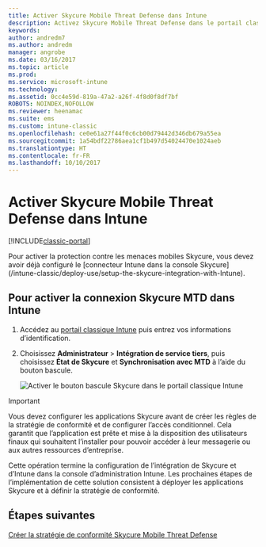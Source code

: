```yaml
---
title: Activer Skycure Mobile Threat Defense dans Intune
description: Activez Skycure Mobile Threat Defense dans le portail classique Intune.
keywords: 
author: andredm7
ms.author: andredm
manager: angrobe
ms.date: 03/16/2017
ms.topic: article
ms.prod: 
ms.service: microsoft-intune
ms.technology: 
ms.assetid: 0cc4e59d-819a-47a2-a26f-4f8d0f8df7bf
ROBOTS: NOINDEX,NOFOLLOW
ms.reviewer: heenamac
ms.suite: ems
ms.custom: intune-classic
ms.openlocfilehash: ce0e61a27f44f0c6cb00d79442d346db679a55ea
ms.sourcegitcommit: 1a54bdf22786aea1cf1b497d54024470e1024aeb
ms.translationtype: HT
ms.contentlocale: fr-FR
ms.lasthandoff: 10/10/2017
---
```

# <a name="enable-skycure-mobile-threat-defense-in-intune"></a>Activer Skycure Mobile Threat Defense dans Intune

[!INCLUDE[classic-portal](../includes/classic-portal.md)]

Pour activer la protection contre les menaces mobiles Skycure, vous devez avoir déjà configuré le [connecteur Intune dans la console Skycure] (/intune-classic/deploy-use/setup-the-skycure-integration-with-Intune).

## <a name="to-enable-the-skycure-mtd-connection-in-intune"></a>Pour activer la connexion Skycure MTD dans Intune

1.  Accédez au [portail classique Intune](https://manage.microsoft.com/) puis entrez vos informations d’identification.

2.  Choisissez **Administrateur** &gt; **Intégration de service tiers**, puis choisissez **État de Skycure** et **Synchronisation avec MTD** à l’aide du bouton bascule.

    ![Activer le bouton bascule Skycure dans le portail classique Intune](../media/mtp/enable-skycure-1.png)

> [!IMPORTANT] 
> Vous devez configurer les applications Skycure avant de créer les règles de la stratégie de conformité et de configurer l’accès conditionnel. Cela garantit que l’application est prête et mise à la disposition des utilisateurs finaux qui souhaitent l’installer pour pouvoir accéder à leur messagerie ou aux autres ressources d’entreprise.

Cette opération termine la configuration de l’intégration de Skycure et d’Intune dans la console d’administration Intune. Les prochaines étapes de l’implémentation de cette solution consistent à déployer les applications Skycure et à définir la stratégie de conformité.

## <a name="next-steps"></a>Étapes suivantes

[Créer la stratégie de conformité Skycure Mobile Threat Defense](/intune-classic/deploy-use/create-skycure-mobile-threat-defense-compliance-policy)
